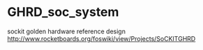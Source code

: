 GHRD_soc_system
===============

sockit golden hardware reference design
http://www.rocketboards.org/foswiki/view/Projects/SoCKITGHRD
